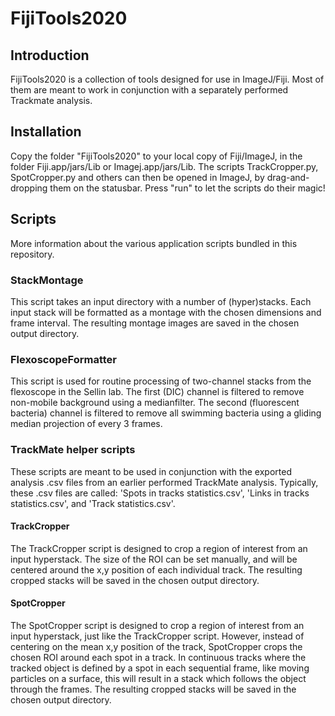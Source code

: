 # FijiTools2020

## Introduction

FijiTools2020 is a collection of tools designed for use in ImageJ/Fiji. Most of them are meant to work in conjunction with a separately performed Trackmate analysis.

## Installation

Copy the folder "FijiTools2020" to your local copy of Fiji/ImageJ, in the folder Fiji.app/jars/Lib or Imagej.app/jars/Lib. The scripts TrackCropper.py, SpotCropper.py and others can then be opened in ImageJ, by drag-and-dropping them on the statusbar. Press "run" to let the scripts do their magic!

## Scripts

More information about the various application scripts bundled in this repository.

### StackMontage

This script takes an input directory with a number of (hyper)stacks. Each input stack will be formatted as a montage with the chosen dimensions and frame interval. The resulting montage images are saved in the chosen output directory.

### FlexoscopeFormatter

This script is used for routine processing of two-channel stacks from the flexoscope in the Sellin lab. The first (DIC) channel is filtered to remove non-mobile background using a medianfilter. The second (fluorescent bacteria) channel is filtered to remove all swimming bacteria using a gliding median projection of every 3 frames.

### TrackMate helper scripts

These scripts are meant to be used in conjunction with the exported analysis .csv files from an earlier performed TrackMate analysis. Typically, these .csv files are called: 'Spots in tracks statistics.csv', 'Links in tracks statistics.csv', and 'Track statistics.csv'.

#### TrackCropper

The TrackCropper script is designed to crop a region of interest from an input hyperstack. The size of the ROI can be set manually, and will be centered around the x,y position of each individual track. The resulting cropped stacks will be saved in the chosen output directory.

#### SpotCropper

The SpotCropper script is designed to crop a region of interest from an input hyperstack, just like the TrackCropper script. However, instead of centering on the mean x,y position of the track, SpotCropper crops the chosen ROI around each spot in a track. In continuous tracks where the tracked object is defined by a spot in each sequential frame, like moving particles on a surface, this will result in a stack which follows the object through the frames. The resulting cropped stacks will be saved in the chosen output directory.


